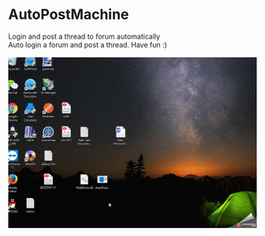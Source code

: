 # AutoPostMachine
Login and post a thread to forum automatically
<br>
Auto login a forum and post a thread. Have fun :)
</br>
<br>
![alt tag](https://github.com/Yitian2003/AutoPostMachine/blob/master/2017-06-18_17h29_41.gif)
</br>
